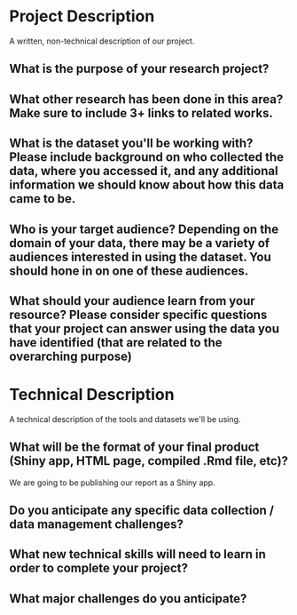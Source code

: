 # Project Description
A written, non-technical description of our project.

## What is the purpose of your research project?

## What other research has been done in this area? Make sure to include 3+ links to related works.

## What is the dataset you'll be working with?  Please include background on who collected the data, where you accessed it, and any additional information we should know about how this data came to be.

## Who is your target audience?  Depending on the domain of your data, there may be a variety of audiences interested in using the dataset. You should hone in on one of these audiences.

## What should your audience learn from your resource? Please consider specific questions that your project can answer using the data you have identified (that are related to the overarching purpose)

# Technical Description
A technical description of the tools and datasets we'll be using.

## What will be the format of your final product (Shiny app, HTML page, compiled .Rmd file, etc)?
We are going to be publishing our report as a Shiny app. 

## Do you anticipate any specific data collection / data management challenges?

## What new technical skills will need to learn in order to complete your project?

## What major challenges do you anticipate? 